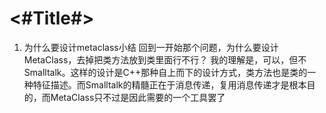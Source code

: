 #  <#Title#>

1. 为什么要设计metaclass小结
回到一开始那个问题，为什么要设计MetaClass，去掉把类方法放到类里面行不行？
我的理解是，可以，但不Smalltalk。这样的设计是C++那种自上而下的设计方式，类方法也是类的一种特征描述。而Smalltalk的精髓正在于消息传递，复用消息传递才是根本目的，而MetaClass只不过是因此需要的一个工具罢了

